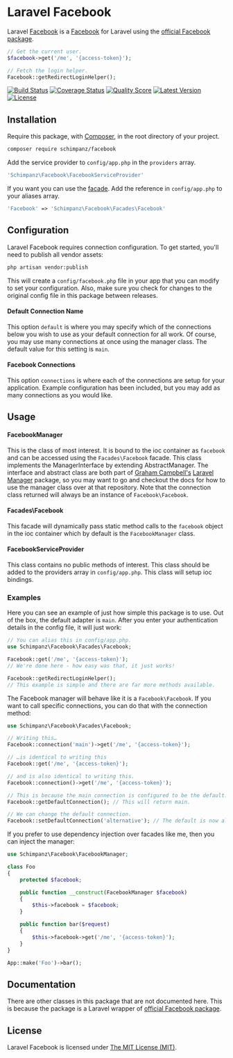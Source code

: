 # Laravel Facebook

Laravel [Facebook](https://facebook.com) is a [Facebook](https://facebook.com) for Laravel using the [official Facebook package](https://github.com/facebook/facebook-php-sdk-v4).

```php
// Get the current user.
$facebook->get('/me', '{access-token}');

// Fetch the login helper.
Facebook::getRedirectLoginHelper();
```
[![Build Status](https://img.shields.io/travis/schimpanz/Laravel-Facebook/master.svg?style=flat)](https://travis-ci.org/schimpanz/Laravel-Facebook)
[![Coverage Status](https://img.shields.io/scrutinizer/coverage/g/schimpanz/Laravel-Facebook.svg?style=flat)](https://scrutinizer-ci.com/g/schimpanz/Laravel-Facebook/code-structure)
[![Quality Score](https://img.shields.io/scrutinizer/g/schimpanz/Laravel-Facebook.svg?style=flat)](https://scrutinizer-ci.com/g/schimpanz/Laravel-Facebook)
[![Latest Version](https://img.shields.io/github/release/schimpanz/Laravel-Facebook.svg?style=flat)](https://github.com/schimpanz/Laravel-Facebook/releases)
[![License](https://img.shields.io/packagist/l/schimpanz/facebook.svg?style=flat)](https://packagist.org/packages/schimpanz/facebook)

## Installation
Require this package, with [Composer](https://getcomposer.org/), in the root directory of your project.

```bash
composer require schimpanz/facebook
```

Add the service provider to ```config/app.php``` in the `providers` array.

```php
'Schimpanz\Facebook\FacebookServiceProvider'
```

If you want you can use the [facade](http://laravel.com/docs/facades). Add the reference in ```config/app.php``` to your aliases array.

```php
'Facebook' => 'Schimpanz\Facebook\Facades\Facebook'
```

## Configuration

Laravel Facebook requires connection configuration. To get started, you'll need to publish all vendor assets:

```bash
php artisan vendor:publish
```

This will create a `config/facebook.php` file in your app that you can modify to set your configuration. Also, make sure you check for changes to the original config file in this package between releases.

#### Default Connection Name

This option `default` is where you may specify which of the connections below you wish to use as your default connection for all work. Of course, you may use many connections at once using the manager class. The default value for this setting is `main`.

#### Facebook Connections

This option `connections` is where each of the connections are setup for your application. Example configuration has been included, but you may add as many connections as you would like.

## Usage

#### FacebookManager

This is the class of most interest. It is bound to the ioc container as `facebook` and can be accessed using the `Facades\Facebook` facade. This class implements the ManagerInterface by extending AbstractManager. The interface and abstract class are both part of [Graham Campbell's](https://github.com/GrahamCampbell) [Laravel Manager](https://github.com/GrahamCampbell/Laravel-Manager) package, so you may want to go and checkout the docs for how to use the manager class over at that repository. Note that the connection class returned will always be an instance of `Facebook\Facebook`.

#### Facades\Facebook

This facade will dynamically pass static method calls to the `facebook` object in the ioc container which by default is the `FacebookManager` class.

#### FacebookServiceProvider

This class contains no public methods of interest. This class should be added to the providers array in `config/app.php`. This class will setup ioc bindings.

### Examples
Here you can see an example of just how simple this package is to use. Out of the box, the default adapter is `main`. After you enter your authentication details in the config file, it will just work:

```php
// You can alias this in config/app.php.
use Schimpanz\Facebook\Facades\Facebook;

Facebook::get('/me', '{access-token}');
// We're done here - how easy was that, it just works!

Facebook::getRedirectLoginHelper();
// This example is simple and there are far more methods available.
```

The Facebook manager will behave like it is a `Facebook\Facebook`. If you want to call specific connections, you can do that with the connection method:

```php
use Schimpanz\Facebook\Facades\Facebook;

// Writing this…
Facebook::connection('main')->get('/me', '{access-token}');

// …is identical to writing this
Facebook::get('/me', '{access-token}');

// and is also identical to writing this.
Facebook::connection()->get('/me', '{access-token}');

// This is because the main connection is configured to be the default.
Facebook::getDefaultConnection(); // This will return main.

// We can change the default connection.
Facebook::setDefaultConnection('alternative'); // The default is now alternative.
```

If you prefer to use dependency injection over facades like me, then you can inject the manager:

```php
use Schimpanz\Facebook\FacebookManager;

class Foo
{
	protected $facebook;

	public function __construct(FacebookManager $facebook)
	{
		$this->facebook = $facebook;
	}

	public function bar($request)
	{
		$this->facebook->get('/me', '{access-token}');
	}
}

App::make('Foo')->bar();
```

## Documentation
There are other classes in this package that are not documented here. This is because the package is a Laravel wrapper of [official Facebook package](https://github.com/facebook/facebook-php-sdk-v4).

## License

Laravel Facebook is licensed under [The MIT License (MIT)](LICENSE).
